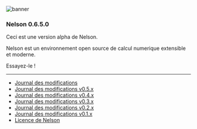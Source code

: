![banner](banner_homepage.png)

### Nelson 0.6.5.0

Ceci est une version alpha de Nelson.

Nelson est un environnement open source de calcul numerique extensible et moderne.

Essayez-le !

---

- [Journal des modifications](./changelogs/CHANGELOG.md)
- [Journal des modifications v0.5.x](./changelogs/CHANGELOG-0.5.x.md)
- [Journal des modifications v0.4.x](./changelogs/CHANGELOG-0.4.x.md)
- [Journal des modifications v0.3.x](./changelogs/CHANGELOG-0.3.x.md)
- [Journal des modifications v0.2.x](./changelogs/CHANGELOG-0.2.x.md)
- [Journal des modifications v0.1.x](./changelogs/CHANGELOG-0.1.x.md)
- [Licence de Nelson](./license/license.md)
